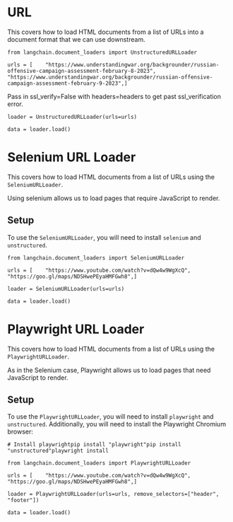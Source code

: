 URL
===

This covers how to load HTML documents from a list of URLs into a document format that we can use downstream.

    from langchain.document_loaders import UnstructuredURLLoader

    urls = [    "https://www.understandingwar.org/backgrounder/russian-offensive-campaign-assessment-february-8-2023",    "https://www.understandingwar.org/backgrounder/russian-offensive-campaign-assessment-february-9-2023",]

Pass in ssl\_verify=False with headers=headers to get past ssl\_verification error.

    loader = UnstructuredURLLoader(urls=urls)

    data = loader.load()

Selenium URL Loader
===================

This covers how to load HTML documents from a list of URLs using the `SeleniumURLLoader`.

Using selenium allows us to load pages that require JavaScript to render.

Setup[](#setup "Direct link to Setup")
---------------------------------------

To use the `SeleniumURLLoader`, you will need to install `selenium` and `unstructured`.

    from langchain.document_loaders import SeleniumURLLoader

    urls = [    "https://www.youtube.com/watch?v=dQw4w9WgXcQ",    "https://goo.gl/maps/NDSHwePEyaHMFGwh8",]

    loader = SeleniumURLLoader(urls=urls)

    data = loader.load()

Playwright URL Loader
=====================

This covers how to load HTML documents from a list of URLs using the `PlaywrightURLLoader`.

As in the Selenium case, Playwright allows us to load pages that need JavaScript to render.

Setup[](#setup-1 "Direct link to Setup")
-----------------------------------------

To use the `PlaywrightURLLoader`, you will need to install `playwright` and `unstructured`. Additionally, you will need to install the Playwright Chromium browser:

    # Install playwrightpip install "playwright"pip install "unstructured"playwright install

    from langchain.document_loaders import PlaywrightURLLoader

    urls = [    "https://www.youtube.com/watch?v=dQw4w9WgXcQ",    "https://goo.gl/maps/NDSHwePEyaHMFGwh8",]

    loader = PlaywrightURLLoader(urls=urls, remove_selectors=["header", "footer"])

    data = loader.load()